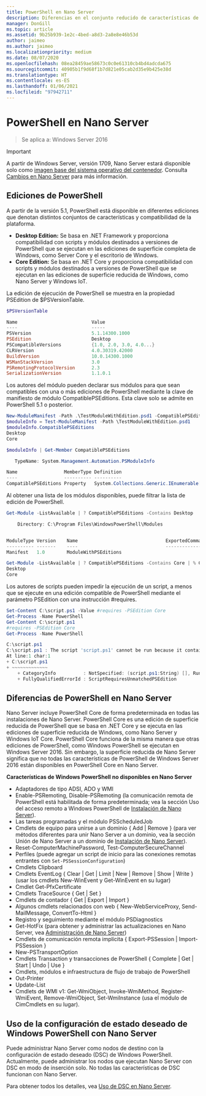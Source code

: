 ```yaml
---
title: PowerShell en Nano Server
description: Diferencias en el conjunto reducido de características de PowerShell en Nano Server
manager: DonGill
ms.topic: article
ms.assetid: 9b25b939-1e2c-4bed-a8d3-2a8e8e46b53d
author: jaimeo
ms.author: jaimeo
ms.localizationpriority: medium
ms.date: 08/07/2020
ms.openlocfilehash: 08ea28459ae58673c0c0e61310cb4bd4adcda675
ms.sourcegitcommit: 40905b1f9d68f1b7d821e05cab2d35e9b425e38d
ms.translationtype: HT
ms.contentlocale: es-ES
ms.lasthandoff: 01/06/2021
ms.locfileid: "97942711"
---
```

# <a name="powershell-on-nano-server"></a>PowerShell en Nano Server

> Se aplica a: Windows Server 2016

> [!IMPORTANT]
> A partir de Windows Server, versión 1709, Nano Server estará disponible solo como [imagen base del sistema operativo del contenedor](/virtualization/windowscontainers/quick-start/using-insider-container-images#install-base-container-image). Consulta [Cambios en Nano Server](nano-in-semi-annual-channel.md) para más información.

## <a name="powershell-editions"></a>Ediciones de PowerShell

A partir de la versión 5.1, PowerShell está disponible en diferentes ediciones que denotan distintos conjuntos de características y compatibilidad de la plataforma.

- **Desktop Edition:** Se basa en .NET Framework y proporciona compatibilidad con scripts y módulos destinados a versiones de PowerShell que se ejecutan en las ediciones de superficie completa de Windows, como Server Core y el escritorio de Windows.
- **Core Edition:** Se basa en .NET Core y proporciona compatibilidad con scripts y módulos destinados a versiones de PowerShell que se ejecutan en las ediciones de superficie reducida de Windows, como Nano Server y Windows IoT.

La edición de ejecución de PowerShell se muestra en la propiedad PSEdition de $PSVersionTable.
```powershell
$PSVersionTable

Name                           Value
----                           -----
PSVersion                      5.1.14300.1000
PSEdition                      Desktop
PSCompatibleVersions           {1.0, 2.0, 3.0, 4.0...}
CLRVersion                     4.0.30319.42000
BuildVersion                   10.0.14300.1000
WSManStackVersion              3.0
PSRemotingProtocolVersion      2.3
SerializationVersion           1.1.0.1
```

Los autores del módulo pueden declarar sus módulos para que sean compatibles con una o más ediciones de PowerShell mediante la clave de manifiesto de módulo CompatiblePSEditions. Esta clave solo se admite en PowerShell 5.1 o posterior.
```powershell
New-ModuleManifest -Path .\TestModuleWithEdition.psd1 -CompatiblePSEditions Desktop,Core -PowerShellVersion 5.1
$moduleInfo = Test-ModuleManifest -Path \TestModuleWithEdition.psd1
$moduleInfo.CompatiblePSEditions
Desktop
Core

$moduleInfo | Get-Member CompatiblePSEditions

   TypeName: System.Management.Automation.PSModuleInfo

Name                 MemberType Definition
----                 ---------- ----------
CompatiblePSEditions Property   System.Collections.Generic.IEnumerable[string] CompatiblePSEditions {get;}

```
Al obtener una lista de los módulos disponibles, puede filtrar la lista de edición de PowerShell.
```powershell
Get-Module -ListAvailable | ? CompatiblePSEditions -Contains Desktop

    Directory: C:\Program Files\WindowsPowerShell\Modules


ModuleType Version    Name                                ExportedCommands
---------- -------    ----                                ----------------
Manifest   1.0        ModuleWithPSEditions

Get-Module -ListAvailable | ? CompatiblePSEditions -Contains Core | % CompatiblePSEditions
Desktop
Core

```
Los autores de scripts pueden impedir la ejecución de un script, a menos que se ejecute en una edición compatible de PowerShell mediante el parámetro PSEdition con una instrucción #requires.
```powershell
Set-Content C:\script.ps1 -Value #requires -PSEdition Core
Get-Process -Name PowerShell
Get-Content C:\script.ps1
#requires -PSEdition Core
Get-Process -Name PowerShell

C:\script.ps1
C:\script.ps1 : The script 'script.ps1' cannot be run because it contained a #requires statement for PowerShell editions 'Core'. The edition of PowerShell that is required by the script does not match the currently running PowerShell Desktop edition.
At line:1 char:1
+ C:\script.ps1
+ ~~~~~~~~~~~~~
    + CategoryInfo          : NotSpecified: (script.ps1:String) [], RuntimeException
    + FullyQualifiedErrorId : ScriptRequiresUnmatchedPSEdition
```

## <a name="differences-in-powershell-on-nano-server"></a>Diferencias de PowerShell en Nano Server
Nano Server incluye PowerShell Core de forma predeterminada en todas las instalaciones de Nano Server. PowerShell Core es una edición de superficie reducida de PowerShell que se basa en .NET Core y se ejecuta en las ediciones de superficie reducida de Windows, como Nano Server y Windows IoT Core. PowerShell Core funciona de la misma manera que otras ediciones de PowerShell, como Windows PowerShell se ejecutan en Windows Server 2016. Sin embargo, la superficie reducida de Nano Server significa que no todas las características de PowerShell de Windows Server 2016 están disponibles en PowerShell Core en Nano Server.


**Características de Windows PowerShell no disponibles en Nano Server**
* Adaptadores de tipo ADSI, ADO y WMI
* Enable-PSRemoting, Disable-PSRemoting (la comunicación remota de PowerShell está habilitada de forma predeterminada; vea la sección Uso del acceso remoto a Windows PowerShell de [Instalación de Nano Server](Getting-Started-with-Nano-Server.md)).
* Las tareas programadas y el módulo PSScheduledJob
* Cmdlets de equipo para unirse a un dominio { Add | Remove } (para ver métodos diferentes para unir Nano Server a un dominio, vea la sección Unión de Nano Server a un dominio de [Instalación de Nano Server](Getting-Started-with-Nano-Server.md)).
* Reset-ComputerMachinePassword, Test-ComputerSecureChannel
* Perfiles (puede agregar un script de inicio para las conexiones remotas entrantes con `Set-PSSessionConfiguration`)
* Cmdlets Clipboard
* Cmdlets EventLog { Clear | Get | Limit | New | Remove | Show | Write } (usar los cmdlets New-WinEvent y Get-WinEvent en su lugar)
* Cmdlet Get-PfxCertificate
* Cmdlets TraceSource { Get | Set }
* Cmdlets de contador { Get | Export | Import }
* Algunos cmdlets relacionados con web { New-WebServiceProxy, Send-MailMessage, ConvertTo-Html }
* Registro y seguimiento mediante el módulo PSDiagnostics
* Get-HotFix (para obtener y administrar las actualizaciones en Nano Server, vea [Administración de Nano Server](Manage-Nano-Server.md))
* Cmdlets de comunicación remota implícita { Export-PSSession | Import-PSSession }
* New-PSTransportOption
* Cmdlets Transaction y transacciones de PowerShell { Complete | Get | Start | Undo | Use }
* Cmdlets, módulos e infraestructura de flujo de trabajo de PowerShell
* Out-Printer
* Update-List
* Cmdlets de WMI v1: Get-WmiObject, Invoke-WmiMethod, Register-WmiEvent, Remove-WmiObject, Set-WmiInstance (usa el módulo de CimCmdlets en su lugar).

## <a name="using-windows-powershell-desired-state-configuration-with-nano-server"></a>Uso de la configuración de estado deseado de Windows PowerShell con Nano Server

Puede administrar Nano Server como nodos de destino con la configuración de estado deseado (DSC) de Windows PowerShell. Actualmente, puede administrar los nodos que ejecutan Nano Server con DSC en modo de inserción solo. No todas las características de DSC funcionan con Nano Server.

Para obtener todos los detalles, vea [Uso de DSC en Nano Server](/powershell/scripting/dsc/getting-started/nanodsc).
